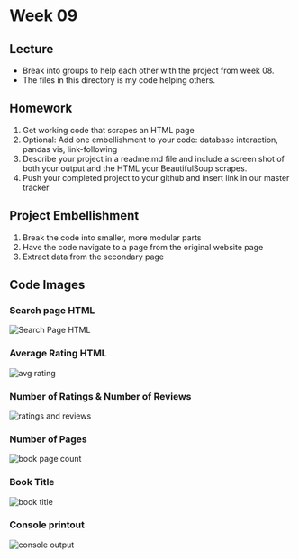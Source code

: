 # Week 09

## Lecture
* Break into groups to help each other with the project from week 08.
* The files in this directory is my code helping others.

## Homework
1. Get working code that scrapes an HTML page
2. Optional: Add one embellishment to your code: database interaction, pandas vis, link-following
3. Describe your project in a readme.md file and include a screen shot of both your output and the HTML your BeautifulSoup scrapes. 
4. Push your completed project to your github and insert link in our master tracker 

## Project Embellishment 
1. Break the code into smaller, more modular parts
2. Have the code navigate to a page from the original website page
3. Extract data from the secondary page

## Code Images
### Search page HTML
![Search Page HTML](https://raw.githubusercontent.com/brandyn-gilbert/dat129_ccac/master/Week%2009/Pictures/HTML_search_page.PNG)

### Average Rating HTML
![avg rating](https://raw.githubusercontent.com/brandyn-gilbert/dat129_ccac/master/Week%2009/Pictures/HTML_avg_rating.PNG)

### Number of Ratings & Number of Reviews
![ratings and reviews](https://raw.githubusercontent.com/brandyn-gilbert/dat129_ccac/master/Week%2009/Pictures/HTML_rating_review.PNG)

### Number of Pages
![book page count](https://raw.githubusercontent.com/brandyn-gilbert/dat129_ccac/master/Week%2009/Pictures/HTML_page_count.PNG)

### Book Title
![book title](https://raw.githubusercontent.com/brandyn-gilbert/dat129_ccac/master/Week%2009/Pictures/HTML_title.PNG)


### Console printout
![console output](https://raw.githubusercontent.com/brandyn-gilbert/dat129_ccac/master/Week%2009/Pictures/Console_print.PNG)
